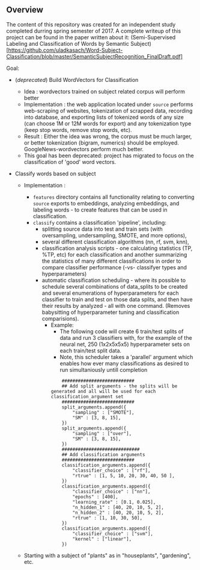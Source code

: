 ## Overview
The content of this repository was created for an independent study completed durring spring semester of 2017. A complete writeup of this project can be found in the paper written about it: (Semi-Supervised Labeling and Classification of Words by Semantic Subject)[https://github.com/uladkasach/Word-Subject-Classification/blob/master/SemanticSubjectRecognition_FinalDraft.pdf]


Goal:

- (*deprecated*) Build WordVectors for Classification
    - Idea : wordvectors trained on subject related corpus will perform better
    - Implementation : the web application located under `source` performs web-scraping of websites, tokenization of scrapped data, recording into database, and exporting lists of tokenized words of any size (can choose 1M or 12M words for export) and any tokenization type (keep stop words, remove stop words, etc). 
    - Result : Either the idea was wrong, the corpus must be much larger, or better tokenization (bigram, numerics) should be employed. GoogleNews-wordvectors perform much better.
    - This goal has been deprecated: project has migrated to focus on the classification of 'good' word vectors.
    
- Classify words based on subject
    - Implementation : 
        - `features` directory contains all functionality relating to converting `source` exports to embeddings, analyzing embeddings, and labeling words - to create features that can be used in classification. 
        - `classify` contains a classification 'pipeline', including: 
            - splitting source data into test and train sets (with oversampling, undersampling, SMOTE, and more options),
            - several different classification algorithms (nn, rf, svm, knn), 
            - classification analysis scripts - one calculating statistics (TP, %TP, etc) for each classification and another summarizing the statistics of many different classifications in order to compare classifier performance (-vs- classifyer types and hyperparameters)
            - automatic classification scheduling - where its possible to schedule several combinations of data_splits to be created and several enumerations of hyperparameters for each classifier to train and test on those data splits, and then have their results by analyzed - all with one command. (Removes babysitting of hyperparameter tuning and classification comparisions).
                - Example:
                    - The following code will create 6 train/test splits of data and run 3 classifiers with, for the example of the neural net, 250 (1x2x5x5x5) hyperparameter sets on each train/test split data. 
                    - Note, this scheduler takes a 'parallel' argument which enables how ever many classifications as desired to run simultaniously untill completion
                    ```
                        ###########################
                        ## Add split arguments - the splits will be generated and all will be used for each classification_argument set
                        ###########################
                        split_arguments.append({
                            "sampling" : ["SMOTE"],
                            "SM" : [3, 8, 15],
                        })
                        split_arguments.append({
                            "sampling" : ["over"],
                            "SM" : [3, 8, 15],
                        })
                        #############################
                        ## Add classification arguments
                        ###########################
                        classification_arguments.append({
                            "classifier_choice" : ["rf"],
                            "rtrue" : [1, 5, 10, 20, 30, 40, 50 ],
                        })
                        classification_arguments.append({
                            "classifier_choice" : ["nn"],
                            "epochs" : [400],
                            "learning_rate" : [0.1, 0.025],
                            "n_hidden_1" : [40, 20, 10, 5, 2],
                            "n_hidden_2" : [40, 20, 10, 5, 2],
                            "rtrue" : [1, 10, 30, 50],
                        })
                        classification_arguments.append({
                            "classifier_choice" : ["svm"],
                            "kernel" : ["linear"],
                        })
                    ```
    
    - Starting with a subject of "plants" as in "houseplants", "gardening", etc.
    
    
    
    
    
